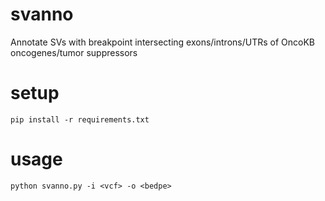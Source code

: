 # svanno
Annotate SVs with breakpoint intersecting exons/introns/UTRs of OncoKB oncogenes/tumor suppressors

# setup
`pip install -r requirements.txt`

# usage
`python svanno.py -i <vcf> -o <bedpe>`





